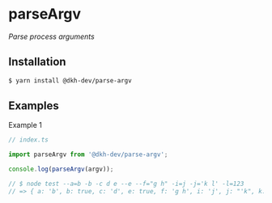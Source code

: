 # parseArgv

_Parse process arguments_

## Installation

````bash
$ yarn install @dkh-dev/parse-argv
````

## Examples

Example 1

````typescript
// index.ts

import parseArgv from '@dkh-dev/parse-argv';

console.log(parseArgv(argv));

// $ node test --a=b -b -c d e --e --f="g h" -i=j -j='k l' -l=123
// => { a: 'b', b: true, c: 'd', e: true, f: 'g h', i: 'j', j: "'k", k: 123 }
````
